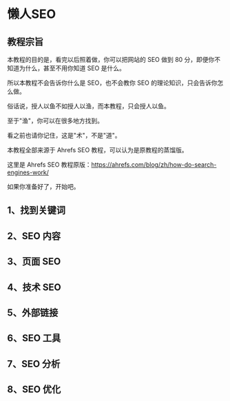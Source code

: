 # 懒人SEO

## 教程宗旨

本教程的目的是，看完以后照着做，你可以把网站的 SEO 做到 80 分，即便你不知道为什么，甚至不用你知道 SEO 是什么。

所以本教程不会告诉你什么是 SEO，也不会教你 SEO 的理论知识，只会告诉你怎么做。

俗话说，授人以鱼不如授人以渔，而本教程，只会授人以鱼。

至于"渔"，你可以在很多地方找到。

看之前也请你记住，这是"术"，不是"道"。

本教程全部来源于 Ahrefs SEO 教程，可以认为是原教程的蒸馏版。

这里是 Ahrefs SEO 教程原版：https://ahrefs.com/blog/zh/how-do-search-engines-work/

如果你准备好了，开始吧。

## 1、找到关键词

## 2、SEO 内容

## 3、页面 SEO

## 4、技术 SEO

## 5、外部链接

## 6、SEO 工具

## 7、SEO 分析

## 8、SEO 优化

